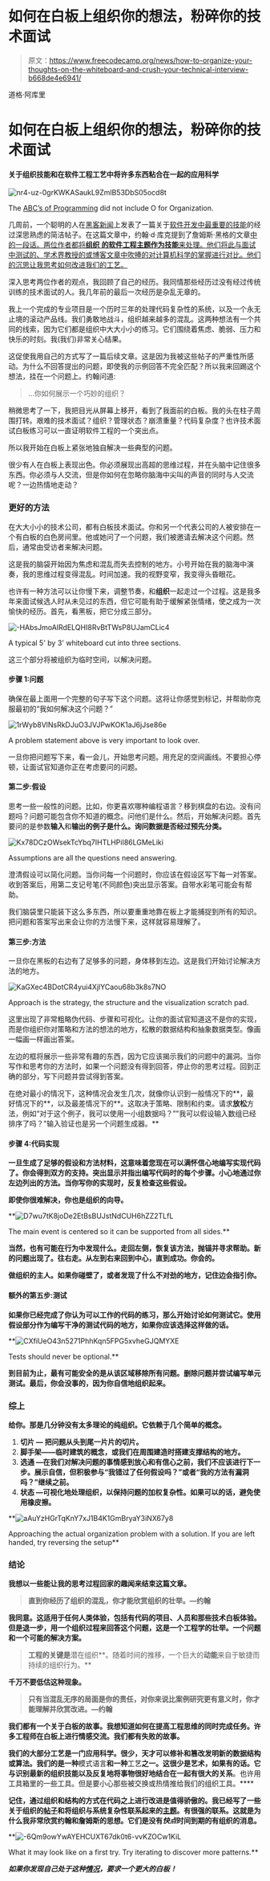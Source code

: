 # 如何在白板上组织你的想法，粉碎你的技术面试

> 原文：<https://www.freecodecamp.org/news/how-to-organize-your-thoughts-on-the-whiteboard-and-crush-your-technical-interview-b668de4e6941/>

道格·阿库里

# 如何在白板上组织你的想法，粉碎你的技术面试

#### 关于组织技能和在软件工程工艺中将许多东西粘合在一起的应用科学

![nr4-uz-0grKWKASaukL9ZmlB53DbS05ocd8t](img/cd6aec05b17957955c383e2dccde22cc.png)

The [ABC’s of Programming](http://arthur-johnston.com/abcs/) did not include O for Organization.

几周前，一个聪明的人在[黑客新闻](https://news.ycombinator.com/item?id=16703553)上发表了一篇关于[软件开发中最重要的技能](https://www.johndcook.com/blog/2015/06/18/most-important-skill-in-software/)的经过深思熟虑的简洁帖子。在这篇文章中，约翰·d·库克提到了詹姆斯·黑格的文章[中的一段话。两位作者都将**组织** **的软件工程主题作为技能**来处理。他们将此与面试中测试的、学术界教授的或博客文章中吹捧的对计算机科学的掌握进行对比。他们的沉思让我思考如何改进我们的工艺。](http://prog21.dadgum.com/177.html)

深入思考两位作者的观点，我回顾了自己的经历。我同情那些经历过没有经过传统训练的技术面试的人。我几年前的最后一次经历是杂乱无章的。

我上一个完成的专业项目是一个历时三年的处理代码复杂性的系统，以及一个永无止境的滚动产品线。我们勇敢地战斗，组织越来越多的混乱。这两种想法有一个共同的线索，因为它们都是组织中大大小小的练习。它们围绕着焦虑、脆弱、压力和快乐的时刻。我(我们)非常关心结果。

这促使我用自己的方式写了一篇后续文章。这是因为我被这些帖子的严重性所感动。为什么不回答提出的问题，即使我的示例回答不完全匹配？所以我来回踢这个想法，挂在一个问题上。约翰问道:

> …你如何展示一个巧妙的组织？

稍微思考了一下，我把目光从屏幕上移开，看到了我面前的白板。我的头在柱子周围打转。艰难的技术面试？组织？管理状态？崩溃重量？代码复杂度？也许技术面试白板练习可以一直证明软件工程的一个突出点。

所以我开始在白板上紧张地独自解决一些典型的问题。

很少有人在白板上表现出色。你必须展现出高超的思维过程，并在头脑中记住很多东西。你必须与人交流，但是你如何在忽略你脑海中尖叫的声音的同时与人交流呢？一边热情地走动？

### 更好的方法

在大大小小的技术公司，都有白板技术面试。你和另一个代表公司的人被安排在一个有白板的白色房间里。他或她问了一个问题，我们被邀请去解决这个问题。然后，通常由受访者来解决问题。

这是我的脑袋开始因为焦虑和混乱而失去控制的地方。小号开始在我的脑海中演奏，我的思维过程变得混乱。时间加速。我的视野变窄，我变得头昏眼花。

也许有一种方法可以让你慢下来，调整节奏，和**组织**一起走过一个过程。这是我多年来面试候选人时从未见过的东西，但它可能有助于缓解紧张情绪，使之成为一次愉快的经历。首先，看黑板，把它分成三部分。

![-HAbsJmoAIRdELQHI8RvBtTWsP8UJamCLic4](img/f55cd917bec4a497ef48b6b33f25efc3.png)

A typical 5' by 3' whiteboard cut into three sections.

这三个部分将被组织为临时空间，以解决问题。

#### 步骤 1:问题

确保在最上面用一个完整的句子写下这个问题。这将让你感觉到标记，并帮助你克服最初的“我如何解决这个问题？”

![1rWyb8VlNsRkDJuO3JVJPwKOK1aJ6jJse86e](img/85665040c8d68d9790fcb3282552f20d.png)

A problem statement above is very important to look over.

一旦你把问题写下来，看一会儿，开始思考问题。用充足的空间画线。不要担心停顿，让面试官知道你正在考虑要问的问题。

#### 第二步:假设

思考一些一般性的问题。比如，你更喜欢哪种编程语言？移到棋盘的右边。没有问题吗？问题可能包含你不知道的概念。问他们是什么。然后，开始解决问题。首先要问的是参数**输入**和**输出的例子是什么。**询问数据是否经过**预先分类。**

![Kx78DCzOWsekTcYbq7IHTLHPiI86LGMeLiki](img/fe63a2b05e40666ea27168da5d6773d4.png)

Assumptions are all the questions need answering.

澄清假设可以简化问题。当你问每一个问题时，你应该在假设区写下每一对答案。收到答案后，用第二支记号笔(不同颜色)突出显示答案。自带水彩笔可能会有帮助。

我们脑袋里只能装下这么多东西，所以要重重地靠在板上才能捕捉到所有的知识。把问题和答案写出来会让你的方法慢下来，这样就容易理解了。

#### 第三步:方法

一旦你在黑板的右边有了足够多的问题，身体移到左边。这是我们开始讨论解决方法的地方。

![KaGXec4BDotCR4yui4XjlYCaou68b3k8s7NO](img/d2b359ddb5fd6ded089916ec492175e4.png)

Approach is the strategy, the structure and the visualization scratch pad.

这里出现了非常粗略伪代码、步骤和可视化。让你的面试官知道这不是你的实现，而是你组织你对策略和方法的想法的地方，松散的数据结构和抽象数据类型。像画一幅画一样画出答案。

左边的框将展示一些非常有趣的东西，因为它应该揭示我们的问题中的漏洞。当你写作和思考你的方法时，如果一个问题没有得到回答，停止你的思考过程。回到正确的部分，写下问题并尝试得到答案。

在绝对最小的情况下，这种情况会发生几次，就像你认识到一般情况下的**，最好情况下的**，以及最差情况下的**。这取决于策略、限制和约束。请求**放松**方法，例如“对于这个例子，我可以使用一小组数据吗？”"我可以假设输入数组已经排序了吗？"输入验证也是另一个问题生成器。**

#### **步骤 4:代码实现**

**一旦生成了足够的假设和方法材料，这意味着您现在可以满怀信心地编写实现代码了。你会得到双方的支持。突出显示并指出编写代码时的每个步骤。小心地通过你左边列出的方法。当你写你的实现时，反复检查这些假设。**

**即使你很难解决，你也是组织的向导。**

**![D7wu7tK8joDe2EtBsBUJstNdCUH6hZZ2TLfL](img/f9f1425e9e931284ce49723d56f0271e.png)

The main event is centered so it can be supported from all sides.** 

**当然，也有可能在行为中发现什么。走回左侧，恢复该方法，抛锚并寻求帮助。新的问题出现了。往右走。从左到右来回到中心，直到成功。你会的。**

**做组织的主人。如果你碰壁了，或者发现了什么不对劲的地方，记住边会指引你。**

#### **额外的第五步:测试**

**如果你已经完成了你认为可以工作的代码的练习，那么开始讨论如何测试它。使用假设部分作为编写干净的测试代码的地方，如果你应该选择这样做的话。**

**![CXfiUeO43n5271PhhKqn5FPG5xvheGJQMYXE](img/9254b03393a6512ec209e63007dcc41b.png)

Tests should never be optional.** 

**到目前为止，最有可能安全的是从该区域移除所有问题。删除问题并尝试编写单元测试。最后，你会没事的，因为你自信地组织起来。**

### **综上**

**给你。那是几分钟没有太多理论的纯组织。它依赖于几个简单的概念。**

1.  ****切片** — 把问题从头到尾一片片的切片。**
2.  ****脚手架**——临时建筑的概念，或我们在周围建造时搭建支撑结构的地方。**
3.  ****选通** —在我们对解决问题的事情感到放心和有信心之前，我们不应该进行下一步。展示自信，但积极参与“我错过了任何假设吗？”或者“我的方法有漏洞吗？”继续之前。**
4.  ****状态** —可视化地处理组织，以保持问题的加权复杂性。如果可以的话，避免使用橡皮擦。**

**![aAuYzHGrTqKnY7xJ1B4K1GmBryaY3iNX67y8](img/e33ed2b3dba68641c5651ffa8fe90332.png)

Approaching the actual organization problem with a solution. If you are left handed, try reversing the setup** 

### **结论**

**我想以一些能让我的思考过程回家的趣闻来结束这篇文章。**

> **直到你经历了组织的混乱，你才能欣赏组织的壮举。—约翰**

**我同意。这适用于任何人类体验，包括有代码的项目、人员和那些技术白板体验。但是退一步，用一个组织过程来回答这个问题，这是一个工程学的壮举。一个问题和一个可能的解决方案。**

> **工程的关键是**潜在组织**。随着时间的推移，一个巨大的**动能**来自于敏捷而持续的组织行为。**

**千万不要低估这种现象。**

> **只有当混乱无序的局面是你的责任，对你来说比案例研究更有意义时，你才能理解并欣赏改进。—约翰**

**我们都有一个关于白板的故事。我想知道如何在提高工程思维的同时完成任务。许多工程师在白板上进行情感交流。我们都有失败的故事。**

**我们的大部分工艺是一门应用科学。很少，天才可以修补和篡改发明新的数据结构或算法。我们的是一种**模式语言**和一种**工艺**之一。这很少是艺术，如果有的话。它与识别最新的组织技能以及反复地将事物很好地结合在一起有很大的关系**。也许用工具箱里的一些工具。但是要小心那些被交换或热情推给我们的组织工具。****

**记住，通过组织和结构的方式在代码之上进行改进是值得骄傲的。我已经写了一些关于组织的[帖子](https://hackernoon.com/no-description-provided-8d9e0f3a3abb)和将组织与系统复杂性联系起来的[主题](https://hackernoon.com/the-decision-hypothesis-aa512e0113)。有很强的联系。这就是为什么我非常欣赏约翰和詹姆斯的思想。它们是没有*快点*时间到期的有组织的消息。**

**![-6Qm9owYwAYEHCUXT67dk0t6-vvKZOCw1KiL](img/d3c7b1571ddf9f55be955f563d8c3b3f.png)

What it may look like on a first try. Try iterating to discover more patterns.** 

***如果你发现自己处于这种[情况](https://www.youtube.com/watch?v=XKu_SEDAykw)，要求一个更大的白板！***